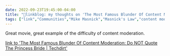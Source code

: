 ```yaml
---
date: 2022-09-23T19:45:00-04:00
title: "🔗linkblog: my thoughts on 'The Most Famous Blunder Of Content Moderation: Do NOT Quote The Princess Bride | Techdirt'"
tags: ["link","Communities","Mike Masnick","Masnick's Law","content moderation","The Princess Bride","Cary Elwes"]
---
```

Great movie, great example of the difficulty of content moderation.
 

[link to 'The Most Famous Blunder Of Content Moderation: Do NOT Quote The Princess Bride | Techdirt'](https://www.techdirt.com/2022/09/23/the-most-famous-blunder-of-content-moderation-do-not-quote-the-princess-bride/)
